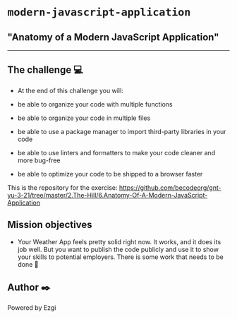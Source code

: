 # `modern-javascript-application`

## "Anatomy of a Modern JavaScript Application"

---

## The challenge :computer:

- At the end of this challenge you will:

- be able to organize your code with multiple functions
- be able to organize your code in multiple files
- be able to use a package manager to import third-party libraries in your code
- be able to use linters and formatters to make your code cleaner and more bug-free
- be able to optimize your code to be shipped to a browser faster



This is the repository for the exercise: https://github.com/becodeorg/gnt-yu-3-21/tree/master/2.The-Hill/6.Anatomy-Of-A-Modern-JavaScript-Application


## Mission objectives

- Your Weather App feels pretty solid right now. It works, and it does its job well. But you want to publish the code publicly and use it to show your skills to potential employers. There is some work that needs to be done 🦾


## Author :black_nib:

Powered by Ezgi

